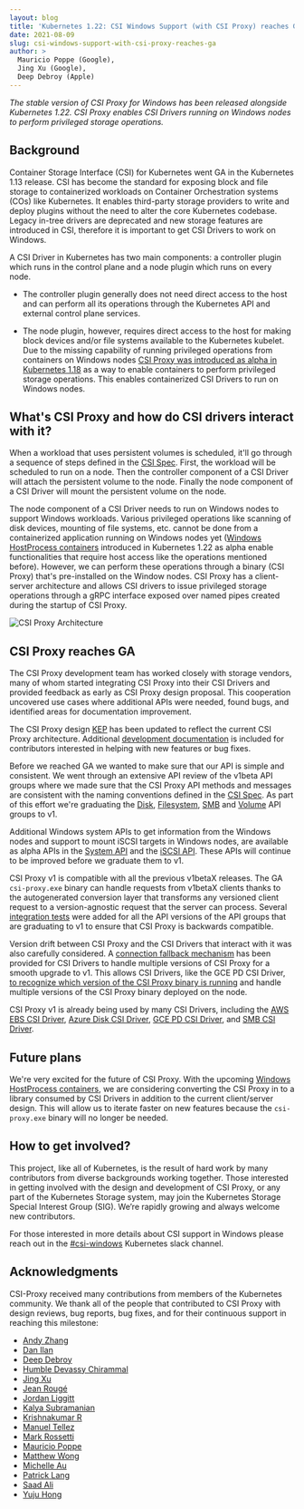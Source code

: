 ```yaml
---
layout: blog
title: 'Kubernetes 1.22: CSI Windows Support (with CSI Proxy) reaches GA'
date: 2021-08-09
slug: csi-windows-support-with-csi-proxy-reaches-ga
author: >
  Mauricio Poppe (Google),
  Jing Xu (Google),
  Deep Debroy (Apple)
---
```


*The stable version of CSI Proxy for Windows has been released alongside Kubernetes 1.22.  CSI Proxy enables CSI Drivers running on Windows nodes to perform privileged storage operations.*

## Background

Container Storage Interface (CSI) for Kubernetes went GA in the Kubernetes 1.13 release. CSI has become the standard for exposing block and file storage to containerized workloads on Container Orchestration systems (COs) like Kubernetes. It enables third-party storage providers to write and deploy plugins without the need to alter the core Kubernetes codebase. Legacy in-tree drivers are deprecated and new storage features are introduced in CSI, therefore it is important to get CSI Drivers to work on Windows.

A CSI Driver in Kubernetes has two main components: a controller plugin which runs in the control plane and a node plugin which runs on every node.

- The controller plugin generally does not need direct access to the host and can perform all its operations through the Kubernetes API and external control plane services.

- The node plugin, however, requires direct access to the host for making block devices and/or file systems available to the Kubernetes kubelet. Due to the missing capability of running privileged operations from containers on Windows nodes [CSI Proxy was introduced as alpha in Kubernetes 1.18](https://kubernetes.io/blog/2020/04/03/kubernetes-1-18-feature-windows-csi-support-alpha/) as a way to enable containers to perform privileged storage operations. This enables containerized CSI Drivers to run on Windows nodes.

## What's CSI Proxy and how do CSI drivers interact with it?

When a workload that uses persistent volumes is scheduled, it'll go through a sequence of steps defined in the [CSI Spec](https://github.com/container-storage-interface/spec/blob/master/spec.md). First, the workload will be scheduled to run on a node. Then the controller component of a CSI Driver will attach the persistent volume to the node. Finally the node component of a CSI Driver will mount the persistent volume on the node.

The node component of a CSI Driver needs to run on Windows nodes to support Windows workloads. Various privileged operations like scanning of disk devices, mounting of file systems, etc. cannot be done from a containerized application running on Windows nodes yet ([Windows HostProcess containers](https://github.com/kubernetes/enhancements/issues/1981) introduced in Kubernetes 1.22 as alpha enable functionalities that require host access like the operations mentioned before). However, we can perform these operations through a binary (CSI Proxy) that's pre-installed on the Window nodes. CSI Proxy has a client-server architecture and allows CSI drivers to issue privileged storage operations through a gRPC interface exposed over named pipes created during the startup of CSI Proxy.

![CSI Proxy Architecture](/images/blog/2021-08-09-csi-windows-support-with-csi-proxy-reaches-ga/csi-proxy.png)

## CSI Proxy reaches GA

The CSI Proxy development team has worked closely with storage vendors, many of whom started integrating CSI Proxy into their CSI Drivers and provided feedback as early as CSI Proxy design proposal. This cooperation uncovered use cases where additional APIs were needed, found bugs, and identified areas for documentation improvement.

The CSI Proxy design [KEP](https://github.com/kubernetes/enhancements/pull/2737) has been updated to reflect the current CSI Proxy architecture. Additional [development documentation](https://github.com/kubernetes-csi/csi-proxy/blob/master/docs/DEVELOPMENT.md) is included for contributors interested in helping with new features or bug fixes.

Before we reached GA we wanted to make sure that our API is simple and consistent. We went through an extensive API review of the v1beta API groups where we made sure that the CSI Proxy API methods and messages are consistent with the naming conventions defined in the [CSI Spec](https://github.com/container-storage-interface/spec/blob/master/spec.md). As part of this effort we're graduating the [Disk](https://github.com/kubernetes-csi/csi-proxy/blob/master/docs/apis/disk_v1.md), [Filesystem](https://github.com/kubernetes-csi/csi-proxy/blob/master/docs/apis/filesystem_v1.md), [SMB](https://github.com/kubernetes-csi/csi-proxy/blob/master/docs/apis/smb_v1.md) and [Volume](https://github.com/kubernetes-csi/csi-proxy/blob/master/docs/apis/volume_v1.md) API groups to v1.

Additional Windows system APIs to get information from the Windows nodes and support to mount iSCSI targets in Windows nodes, are available as alpha APIs in the [System API](https://github.com/kubernetes-csi/csi-proxy/tree/v1.0.0/client/api/system/v1alpha1) and the [iSCSI API](https://github.com/kubernetes-csi/csi-proxy/tree/v1.0.0/client/api/iscsi/v1alpha2). These APIs will continue to be improved before we graduate them to v1.

CSI Proxy v1 is compatible with all the previous v1betaX releases. The GA `csi-proxy.exe` binary can handle requests from v1betaX clients thanks to the autogenerated conversion layer that transforms any versioned client request to a version-agnostic request that the server can process. Several [integration tests](https://github.com/kubernetes-csi/csi-proxy/tree/v1.0.0/integrationtests) were added for all the API versions of the API groups that are graduating to v1 to ensure that CSI Proxy is backwards compatible.

Version drift between CSI Proxy and the CSI Drivers that interact with it was also carefully considered. A [connection fallback mechanism](https://github.com/kubernetes-csi/csi-proxy/pull/124) has been provided for CSI Drivers to handle multiple versions of CSI Proxy for a smooth upgrade to v1. This allows CSI Drivers, like the GCE PD CSI Driver, [to recognize which version of the CSI Proxy binary is running](https://github.com/kubernetes-sigs/gcp-compute-persistent-disk-csi-driver/pull/738) and handle multiple versions of the CSI Proxy binary deployed on the node.

CSI Proxy v1 is already being used by many CSI Drivers, including the [AWS EBS CSI Driver](https://github.com/kubernetes-sigs/aws-ebs-csi-driver/pull/966), [Azure Disk CSI Driver](https://github.com/kubernetes-sigs/azuredisk-csi-driver/pull/919), [GCE PD CSI Driver](https://github.com/kubernetes-sigs/gcp-compute-persistent-disk-csi-driver/pull/738), and [SMB CSI Driver](https://github.com/kubernetes-csi/csi-driver-smb/pull/319).

## Future plans

We're very excited for the future of CSI Proxy. With the upcoming [Windows HostProcess containers](https://github.com/kubernetes/enhancements/issues/1981), we are considering converting the CSI Proxy in to a library consumed by CSI Drivers in addition to the current client/server design. This will allow us to iterate faster on new features because the `csi-proxy.exe` binary will no longer be needed.

## How to get involved?

This project, like all of Kubernetes, is the result of hard work by many contributors from diverse backgrounds working together. Those interested in getting involved with the design and development of CSI Proxy, or any part of the Kubernetes Storage system, may join the Kubernetes Storage Special Interest Group (SIG). We’re rapidly growing and always welcome new contributors.

For those interested in more details about CSI support in Windows please reach out in the [#csi-windows](https://kubernetes.slack.com/messages/csi-windows) Kubernetes slack channel.

## Acknowledgments

CSI-Proxy received many contributions from members of the Kubernetes community. We thank all of the people that contributed to CSI Proxy with design reviews, bug reports, bug fixes, and for their continuous support in reaching this milestone:

- [Andy Zhang](https://github.com/andyzhangx)
- [Dan Ilan](https://github.com/jmpfar)
- [Deep Debroy](https://github.com/ddebroy)
- [Humble Devassy Chirammal](https://github.com/humblec)
- [Jing Xu](https://github.com/jingxu97)
- [Jean Rougé](https://github.com/wk8)
- [Jordan Liggitt](https://github.com/liggitt)
- [Kalya Subramanian](https://github.com/ksubrmnn)
- [Krishnakumar R](https://github.com/kkmsft)
- [Manuel Tellez](https://github.com/manueltellez)
- [Mark Rossetti](https://github.com/marosset)
- [Mauricio Poppe](https://github.com/mauriciopoppe)
- [Matthew Wong](https://github.com/wongma7)
- [Michelle Au](https://github.com/msau42)
- [Patrick Lang](https://github.com/PatrickLang)
- [Saad Ali](https://github.com/saad-ali)
- [Yuju Hong](https://github.com/yujuhong)